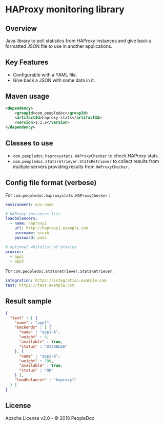 HAProxy monitoring library
==========================

Overview
--------

Java library to poll statistics from HAProxy instances and give back a
formatted JSON file to use in another applications.


Key Features
------------
- Configurable with a YAML file.
- Give back a JSON with some data in it.

Maven usage
-----------

```xml
<dependency>
    <groupId>com.peopledoc</groupId>
    <artifactId>haproxy-stats</artifactId>
    <version>1.3.2</version>
</dependency>
```

Classes to use
--------------

* `com.peopledoc.haproxystats.HAProxyChecker` to check HAProxy stats.
* `com.peopledoc.statsretriever.StatsRetriever` to collect results from multiple servers providing results
  from `HAProxyChecker`.

Config file format (verbose)
----------------------------

For `com.peopledoc.haproxystats.HAProxyChecker` :

```yaml
environment: env-name

# HAProxy instances list
loadbalancers:
  - name: haproxy1
    url: http://haproxy1.example.com
    username: userA
    password: pass

# optional whitelist of proxies
proxies:
  - app1
  - app2
```

For `com.peopledoc.statsretriever.StatsRetriever` :

```yaml
integration: https://integration.example.com
test: https://test.example.com
```

Result sample
-------------

```json
{
  "test" : [ {
    "name" : "app1",
    "backends" : [ {
      "name" : "app1-A",
      "weight" : 0,
      "available" : true,
      "status" : "DISABLED"
    }, {
      "name" : "app1-B",
      "weight" : 100,
      "available" : true,
      "status" : "OK"
    } ],
    "loadbalancer" : "haproxy1"
  } ]
}
```

<!--
Team
----
[Team](https://github.com/peopledoc/tribe-java/blob/master/documentation/applications.md)


Contributing
------------
[Contributing](https://github.com/peopledoc/tribe-java/blob/master/documentation/contribution.md)
-->

License
-------

Apache License v2.0 - © 2018 PeopleDoc
